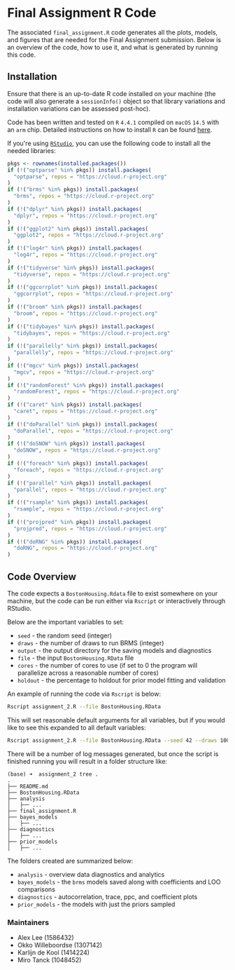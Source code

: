 # Final Assignment R Code

The associated `final_assignment.R` code generates all the plots, models, and figures that 
are needed for the Final Assignment submission.  Below is an overview of the code, how to 
use it, and what is generated by running this code.

## Installation

Ensure that there is an up-to-date R code installed on your machine (the code will also
generate a `sessionInfo()` object so that library variations and installation variations 
can be assessed post-hoc).

Code has been written and tested on `R` `4.4.1` compiled on `macOS` `14.5` with an `arm`
chip. Detailed instructions on how to install `R` can be found [here](https://cran.r-project.org/doc/FAQ/R-FAQ.html#How-can-R-be-obtained_003f).

If you're using [`RStudio`](https://posit.co/download/rstudio-desktop/), you can use
the following code to install all the needed libraries:

```R
pkgs <- rownames(installed.packages())
if (!("optparse" %in% pkgs)) install.packages(
  "optparse", repos = "https://cloud.r-project.org"
)
if (!("brms" %in% pkgs)) install.packages(
  "brms", repos = "https://cloud.r-project.org"
)
if (!("dplyr" %in% pkgs)) install.packages(
  "dplyr", repos = "https://cloud.r-project.org"
)
if (!("ggplot2" %in% pkgs)) install.packages(
  "ggplot2", repos = "https://cloud.r-project.org"
)
if (!("log4r" %in% pkgs)) install.packages(
  "log4r", repos = "https://cloud.r-project.org"
)
if (!("tidyverse" %in% pkgs)) install.packages(
  "tidyverse", repos = "https://cloud.r-project.org"
)
if (!("ggcorrplot" %in% pkgs)) install.packages(
  "ggcorrplot", repos = "https://cloud.r-project.org"
)
if (!("broom" %in% pkgs)) install.packages(
  "broom", repos = "https://cloud.r-project.org"
)
if (!("tidybayes" %in% pkgs)) install.packages(
  "tidybayes", repos = "https://cloud.r-project.org"
)
if (!("parallelly" %in% pkgs)) install.packages(
  "parallelly", repos = "https://cloud.r-project.org"
)
if (!("mgcv" %in% pkgs)) install.packages(
  "mgcv", repos = "https://cloud.r-project.org"
)
if (!("randomForest" %in% pkgs)) install.packages(
  "randomForest", repos = "https://cloud.r-project.org"
)
if (!("caret" %in% pkgs)) install.packages(
  "caret", repos = "https://cloud.r-project.org"
)
if (!("doParallel" %in% pkgs)) install.packages(
  "doParallel", repos = "https://cloud.r-project.org"
)
if (!("doSNOW" %in% pkgs)) install.packages(
  "doSNOW", repos = "https://cloud.r-project.org"
)
if (!("foreach" %in% pkgs)) install.packages(
  "foreach", repos = "https://cloud.r-project.org"
)
if (!("parallel" %in% pkgs)) install.packages(
  "parallel", repos = "https://cloud.r-project.org"
)
if (!("rsample" %in% pkgs)) install.packages(
  "rsample", repos = "https://cloud.r-project.org"
)
if (!("projpred" %in% pkgs)) install.packages(
  "projpred", repos = "https://cloud.r-project.org"
)
if (!("doRNG" %in% pkgs)) install.packages(
  "doRNG", repos = "https://cloud.r-project.org"
)
```

## Code Overview

The code expects a `BostonHousing.Rdata` file to exist somewhere on your machine, but 
the code can be run either via `Rscript` or interactively through RStudio.

Below are the important variables to set:

* `seed` - the random seed (integer)
* `draws` - the number of draws to run BRMS (integer)
* `output` - the output directory for the saving models and diagnostics
* `file` - the input `BostonHousing.RData` file
* `cores` - the number of cores to use (if set to 0 the program will parallelize
            across a reasonable number of cores)
* `holdout` - the percentage to holdout for prior model fitting and validation

An example of running the code via `Rscript` is below:

```bash
Rscript assignment_2.R --file BostonHousing.RData
```

This will set reasonable default arguments for all variables, but if you would
like to see this expanded to all default variables:

```bash
Rscript assignment_2.R --file BostonHousing.RData --seed 42 --draws 10000 --output . --cores 0 --holdout 0.1
```

There will be a number of log messages generated, but once the script is finished 
running you will result in a folder structure like:

```
(base) ➜  assignment_2 tree .
.
├── README.md
├── BostonHousing.RData
├── analysis
│   ├── ...
├── final_assignment.R
├── bayes_models
│   ├── ...
├── diagnostics
│   ├── ...
├── prior_models
│   ├── ...
```

The folders created are summarized below:

* `analysis` - overview data diagnostics and analytics 
* `bayes_models` - the `brms` models saved along with coefficients and LOO comparisons
* `diagnostics` - autocorrelation, trace, ppc, and coefficient plots
* `prior_models` - the models with just the priors sampled

### Maintainers

* Alex Lee (1586432)
* Okko Willeboordse (1307142)
* Karlijn de Kool (1414224)
* Miro Tanck (1048452)